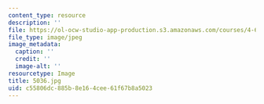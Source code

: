 ```yaml
---
content_type: resource
description: ''
file: https://ol-ocw-studio-app-production.s3.amazonaws.com/courses/4-614-religious-architecture-and-islamic-cultures-fall-2002/c55806dc885b8e164cee61f67b8a5023_5036.jpg
file_type: image/jpeg
image_metadata:
  caption: ''
  credit: ''
  image-alt: ''
resourcetype: Image
title: 5036.jpg
uid: c55806dc-885b-8e16-4cee-61f67b8a5023
---
```

